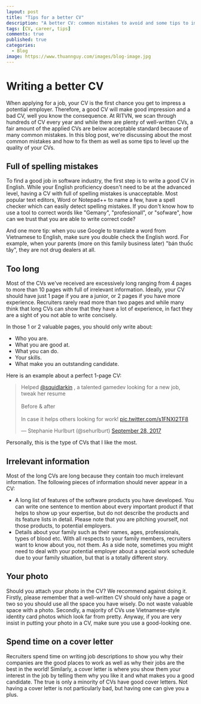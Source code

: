 ```yaml
---
layout: post
title: "Tips for a better CV"
description: "A better CV: common mistakes to avoid and some tips to improve quality"
tags: [CV, career, tips]
comments: true
published: true
categories:
  - Blog
image: https://www.thuannguy.com/images/blog-image.jpg
---
```

# Writing a better CV

When applying for a job, your CV is the first chance you get to impress a potential employer. Therefore, a good CV will make good impression and a bad CV, well you know the consequence. At RITVN, we scan through hundreds of CV every year and while there are plenty of well-written CVs, a fair amount of the applied CVs are below acceptable standard because of many common mistakes. In this blog post, we're discussing about the most common mistakes and how to fix them as well as some tips to level up the quality of your CVs.

## Full of spelling mistakes

To find a good job in software industry, the first step is to write a good CV in English. While your English proficiency doesn't need to be at the advanced level, having a CV with full of spelling mistakes is unacceptable. Most popular text editors, Word or Notepad++ to name a few, have a spell checker which can easily detect spelling mistakes. If you don't know how to use a tool to correct words like "Gemany", "profesionall", or "sofware", how can we trust that you are able to write correct code?

And one more tip: when you use Google to translate a word from Vietnamese to English, make sure you double check the English word. For example, when your parents (more on this family business later) "bán thuốc tây", they are not drug dealers at all.

## Too long

Most of the CVs we've received are excessively long ranging from 4 pages to more than 10 pages with full of irrelevant information. Ideally, your CV should have just 1 page if you are a junior, or 2 pages if you have more experience. Recruiters rarely read more than two pages and while many think that long CVs can show that they have a lot of experience, in fact they are a sight of you not able to write concisely.

In those 1 or 2 valuable pages, you should only write about:

- Who you are.
- What you are good at.
- What you can do.
- Your skills.
- What make you an outstanding candidate.

Here is an example about a perfect 1-page CV:

<blockquote class="twitter-tweet" data-lang="en"><p lang="en" dir="ltr">Helped <a href="https://twitter.com/squidlarkin?ref_src=twsrc%5Etfw">@squidlarkin</a> , a talented gamedev looking for a new job, tweak her resume<br><br>Before &amp; after<br><br>In case it helps others looking for work! <a href="https://t.co/s1FNXI2TF8">pic.twitter.com/s1FNXI2TF8</a></p>&mdash; Stephanie Hurlburt (@sehurlburt) <a href="https://twitter.com/sehurlburt/status/913276894103052288?ref_src=twsrc%5Etfw">September 28, 2017</a></blockquote><script async src="//platform.twitter.com/widgets.js" charset="utf-8"></script>
	
Personally, this is the type of CVs that I like the most.

## Irrelevant information

Most of the long CVs are long because they contain too much irrelevant information. The following pieces of information should never appear in a CV:

- A long list of features of the software products you have developed. You can write one sentence to mention about every important product if that helps to show up your expertise, but do not describe the products and its feature lists in detail. Please note that you are pitching yourself, not those products, to potential employers. 
- Details about your family such as their names, ages, professionals, types of blood etc. With all respects to your family members, recruiters want to know about you, not them. As a side note, sometimes you might need to deal with your potential employer about a special work schedule due to your family situation, but that is a totally different story.

## Your photo

Should you attach your photo in the CV? We recommend against doing it. Firstly, please remember that a well-written CV should only have a page or two so you should use all the space you have wisely. Do not waste valuable space with a photo. Secondly, a majority of CVs use Vietnamese-style identity card photos which look far from pretty. Anyway, if you are very insist in putting your photo in a CV, make sure you use a good-looking one.

## Spend time on a cover letter

Recruiters spend time on writing job descriptions to show you why their companies are the good places to work as well as why their jobs are the best in the world! Similarly, a cover letter is where you show them your interest in the job by telling them why you like it and what makes you a good candidate. The true is only a minority of CVs have good cover letters. Not having a cover letter is not particularly bad, but having one can give you a plus.
